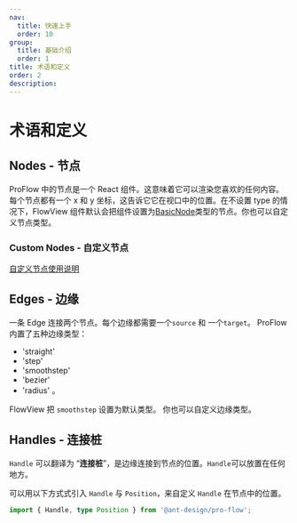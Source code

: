 ```yaml
---
nav:
  title: 快速上手
  order: 10
group:
  title: 基础介绍
  order: 1
title: 术语和定义
order: 2
description:
---
```


# 术语和定义

## Nodes - 节点

ProFlow 中的节点是一个 React 组件。这意味着它可以渲染您喜欢的任何内容。每个节点都有一个 x 和 y 坐标，这告诉它它在视口中的位置。在不设置 type 的情况下，FlowView 组件默认会把组件设置为[BasicNode](/components/lineage-node)类型的节点。你也可以自定义节点类型。

<code src="./demos/baseIntro/coreNode.tsx"></code>

### Custom Nodes - 自定义节点

[自定义节点使用说明](/components/customNodeDoc) <code src="./demos/baseIntro/customerNode.tsx"></code>

## Edges - 边缘

一条 Edge 连接两个节点。每个边缘都需要一个`source` 和 一个`target`。 ProFlow 内置了五种边缘类型：

- 'straight'
- 'step'
- 'smoothstep'
- 'bezier'
- 'radius' 。

FlowView 把 `smoothstep` 设置为默认类型。 你也可以自定义边缘类型。

<code src="./demos/baseIntro/coreEdge.tsx"></code>

## Handles - 连接桩

`Handle` 可以翻译为 “**连接桩**”，是边缘连接到节点的位置。`Handle`可以放置在任何地方。

可以用以下方式式引入 `Handle` 与 `Position`，来自定义 `Handle` 在节点中的位置。

```ts
import { Handle, type Position } from '@ant-design/pro-flow';
```

<code src="./demos/baseIntro/coreHandle.tsx"></code>
